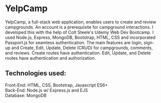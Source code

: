 # YelpCamp
YelpCamp, a full-stack web application, enables users to create and review campgrounds. An account is a prerequisite for campground interactions. I developed this with the help of Colt Steele's Udemy Web Dev Bootcamp. I used Node.js, Express, MongoDB, Bootstrap, HTML, CSS and incorporated Passport.js for seamless authentication.
The main features are login, sign-up and Create, Edit, Update, Delete (CRUD) for campgrounds, comments, and reviews. Create routes have authentication. Edit, Update, and Delete routes have authentication and authorization.

## Technologies used:
Front-End: HTML, CSS, Bootstrap, Javascript ES6+<br/>
Back-End: Node.js w/ Express.js and EJS<br/>
Database: MongoDB
